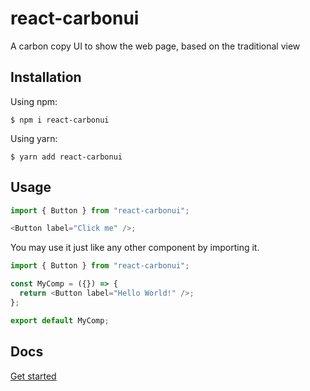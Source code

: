 # react-carbonui

A carbon copy UI to show the web page, based on the traditional view

## Installation

Using npm:

```shell
$ npm i react-carbonui
```

Using yarn:

```shell
$ yarn add react-carbonui
```

## Usage

```javascript
import { Button } from "react-carbonui";

<Button label="Click me" />;
```

You may use it just like any other component by importing it.

```javascript
import { Button } from "react-carbonui";

const MyComp = ({}) => {
  return <Button label="Hello World!" />;
};

export default MyComp;
```

## Docs

[Get started](https://github.com/hidaytrahman/react-carbonui/wiki)
